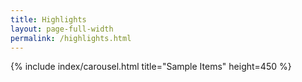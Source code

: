 ```yaml
---
title: Highlights
layout: page-full-width
permalink: /highlights.html
---
```


{% include index/carousel.html title="Sample Items" height=450 %}

